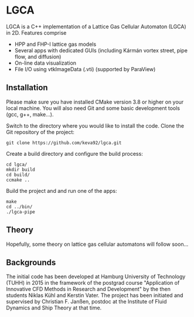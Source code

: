 # LGCA
LGCA is a C++ implementation of a Lattice Gas Cellular Automaton (LGCA) in 2D. Features comprise

* HPP and FHP-I lattice gas models
* Several apps with dedicated GUIs (including Kármán vortex street, pipe flow, and diffusion)
* On-line data visualization
* File I/O using vtkImageData (.vti) (supported by ParaView)


## Installation

Please make sure you have installed CMake version 3.8 or higher on your local machine. You will also need Git and some basic development tools (gcc, g++, make...).

Switch to the directory where you would like to install the code. Clone the Git repository of the project:
```
git clone https://github.com/keva92/lgca.git
```
Create a build directory and configure the build process:
```
cd lgca/
mkdir build
cd build/
ccmake ..
```
Build the project and and run one of the apps:
```
make
cd ../bin/
./lgca-pipe
```

## Theory

Hopefully, some theory on lattice gas cellular automatons will follow soon...


## Backgrounds

The initial code has been developed at Hamburg University of Technology (TUHH) in 2015 in the framework of the postgrad course "Application of Innovative CFD Methods in Research and Development" by the then students Niklas Kühl and Kerstin Vater. The project has been initiated and supervised by Christian F. Janßen, postdoc at the Institute of Fluid Dynamics and Ship Theory at that time. 
